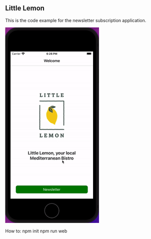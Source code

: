 ## Little Lemon

This is the code example for the newsletter subscription application.

![](little_lemon.gif)


How to:
npm init
npm run web